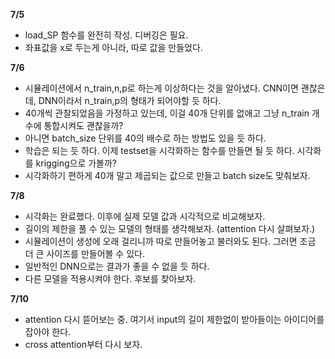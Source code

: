 **7/5**
- load_SP 함수를 완전히 작성. 디버깅은 필요.
- 좌표값을 x로 두는게 아니라, 따로 값을 만들었다. 


**7/6**
- 시뮬레이션에서 n_train,n,p로 하는게 이상하다는 것을 알아냈다. CNN이면 괜찮은데, DNN이라서 n_train,p의 형태가 되어야할 듯 하다. 
- 40개씩 관찰되었음을 가정하고 있는데, 이걸 40개 단위를 없애고 그냥 n_train 개수에 통합시켜도 괜찮을까?
- 아니면 batch_size 단위를 40의 배수로 하는 방법도 있을 듯 하다. 
- 학습은 되는 듯 하다. 이제 testset을 시각화하는 함수를 만들면 될 듯 하다. 시각화를 krigging으로 가볼까?
- 시각화하기 편하게 40개 말고 제곱되는 값으로 만들고 batch size도 맞춰보자. 

**7/8**
- 시각화는 완료했다. 이후에 실제 모델 값과 시각적으로 비교해보자. 
- 길이의 제한을 풀 수 있는 모델의 형태를 생각해보자. (attention 다시 살펴보자.)
- 시뮬레이션이 생성에 오래 걸리니까 따로 만들어놓고 불러와도 된다. 그러면 조금 더 큰 사이즈를 만들어볼 수 있다.  
- 일반적인 DNN으로는 결과가 좋을 수 없을 듯 하다. 
- 다른 모델을 적용시켜야 한다. 후보를 찾아보자. 

**7/10**
- attention 다시 뜯어보는 중. 여기서 input의 길이 제한없이 받아들이는 아이디어를 잡아야 한다. 
- cross attention부터 다시 보자. 